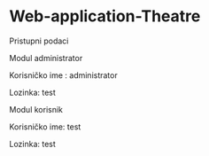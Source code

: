 # Web-application-Theatre


Pristupni podaci




Modul administrator


Korisničko ime : administrator

Lozinka: test

 
Modul korisnik


Korisničko ime: test

Lozinka: test


